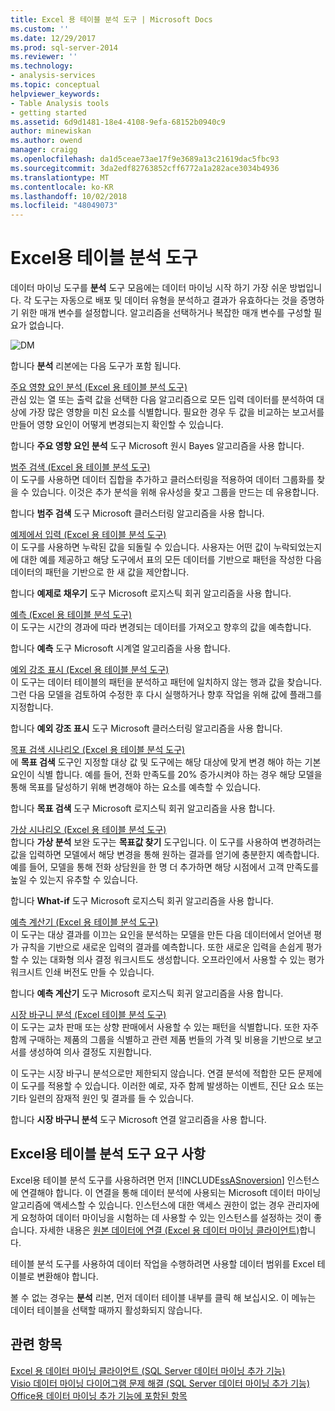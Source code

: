 ```yaml
---
title: Excel 용 테이블 분석 도구 | Microsoft Docs
ms.custom: ''
ms.date: 12/29/2017
ms.prod: sql-server-2014
ms.reviewer: ''
ms.technology:
- analysis-services
ms.topic: conceptual
helpviewer_keywords:
- Table Analysis tools
- getting started
ms.assetid: 6d9d1481-18e4-4108-9efa-68152b0940c9
author: minewiskan
ms.author: owend
manager: craigg
ms.openlocfilehash: da1d5ceae73ae17f9e3689a13c21619dac5fbc93
ms.sourcegitcommit: 3da2edf82763852cff6772a1a282ace3034b4936
ms.translationtype: MT
ms.contentlocale: ko-KR
ms.lasthandoff: 10/02/2018
ms.locfileid: "48049073"
---
```

# <a name="table-analysis-tools-for-excel"></a>Excel용 테이블 분석 도구
  데이터 마이닝 도구를 **분석** 도구 모음에는 데이터 마이닝 시작 하기 가장 쉬운 방법입니다. 각 도구는 자동으로 배포 및 데이터 유형을 분석하고 결과가 유효하다는 것을 증명하기 위한 매개 변수를 설정합니다. 알고리즘을 선택하거나 복잡한 매개 변수를 구성할 필요가 없습니다.  
  
 ![DM](media/dm-tabletoolsanalyze.gif "DM")  
  
 합니다 **분석** 리본에는 다음 도구가 포함 됩니다.  
  
 [주요 영향 요인 분석 &#40;Excel 용 테이블 분석 도구&#41;](analyze-key-influencers-table-analysis-tools-for-excel.md)  
 관심 있는 열 또는 출력 값을 선택한 다음 알고리즘으로 모든 입력 데이터를 분석하여 대상에 가장 많은 영향을 미친 요소를 식별합니다. 필요한 경우 두 값을 비교하는 보고서를 만들어 영향 요인이 어떻게 변경되는지 확인할 수 있습니다.  
  
 합니다 **주요 영향 요인 분석** 도구 Microsoft 원시 Bayes 알고리즘을 사용 합니다.  
  
 [범주 검색 &#40;Excel 용 테이블 분석 도구&#41;](detect-categories-table-analysis-tools-for-excel.md)  
 이 도구를 사용하면 데이터 집합을 추가하고 클러스터링을 적용하여 데이터 그룹화를 찾을 수 있습니다. 이것은 추가 분석을 위해 유사성을 찾고 그룹을 만드는 데 유용합니다.  
  
 합니다 **범주 검색** 도구 Microsoft 클러스터링 알고리즘을 사용 합니다.  
  
 [예제에서 입력 &#40;Excel 용 테이블 분석 도구&#41;](fill-from-example-table-analysis-tools-for-excel.md)  
 이 도구를 사용하면 누락된 값을 되돌릴 수 있습니다. 사용자는 어떤 값이 누락되었는지에 대한 예를 제공하고 해당 도구에서 표의 모든 데이터를 기반으로 패턴을 작성한 다음 데이터의 패턴을 기반으로 한 새 값을 제안합니다.  
  
 합니다 **예제로 채우기** 도구 Microsoft 로지스틱 회귀 알고리즘을 사용 합니다.  
  
 [예측 &#40;Excel 용 테이블 분석 도구&#41;](forecast-table-analysis-tools-for-excel.md)  
 이 도구는 시간의 경과에 따라 변경되는 데이터를 가져오고 향후의 값을 예측합니다.  
  
 합니다 **예측** 도구 Microsoft 시계열 알고리즘을 사용 합니다.  
  
 [예외 강조 표시 &#40;Excel 용 테이블 분석 도구&#41;](highlight-exceptions-table-analysis-tools-for-excel.md)  
 이 도구는 데이터 테이블의 패턴을 분석하고 패턴에 일치하지 않는 행과 값을 찾습니다. 그런 다음 모델을 검토하여 수정한 후 다시 실행하거나 향후 작업을 위해 값에 플래그를 지정합니다.  
  
 합니다 **예외 강조 표시** 도구 Microsoft 클러스터링 알고리즘을 사용 합니다.  
  
 [목표 검색 시나리오 &#40;Excel 용 테이블 분석 도구&#41;](goal-seek-scenario-table-analysis-tools-for-excel.md)  
 에 **목표 검색** 도구인 지정할 대상 값 및 도구에는 해당 대상에 맞게 변경 해야 하는 기본 요인이 식별 합니다. 예를 들어, 전화 만족도를 20% 증가시켜야 하는 경우 해당 모델을 통해 목표를 달성하기 위해 변경해야 하는 요소를 예측할 수 있습니다.  
  
 합니다 **목표 검색** 도구 Microsoft 로지스틱 회귀 알고리즘을 사용 합니다.  
  
 [가상 시나리오 &#40;Excel 용 테이블 분석 도구&#41;](what-if-scenario-table-analysis-tools-for-excel.md)  
 합니다 **가상 분석** 보완 도구는 **목표값 찾기** 도구입니다. 이 도구를 사용하여 변경하려는 값을 입력하면 모델에서 해당 변경을 통해 원하는 결과를 얻기에 충분한지 예측합니다. 예를 들어, 모델을 통해 전화 상담원을 한 명 더 추가하면 해당 시점에서 고객 만족도를 높일 수 있는지 유추할 수 있습니다.  
  
 합니다 **What-if** 도구 Microsoft 로지스틱 회귀 알고리즘을 사용 합니다.  
  
 [예측 계산기 &#40;Excel 용 테이블 분석 도구&#41;](prediction-calculator-table-analysis-tools-for-excel.md)  
 이 도구는 대상 결과를 이끄는 요인을 분석하는 모델을 만든 다음 데이터에서 얻어낸 평가 규칙을 기반으로 새로운 입력의 결과를 예측합니다. 또한 새로운 입력을 손쉽게 평가할 수 있는 대화형 의사 결정 워크시트도 생성합니다. 오프라인에서 사용할 수 있는 평가 워크시트 인쇄 버전도 만들 수 있습니다.  
  
 합니다 **예측 계산기** 도구 Microsoft 로지스틱 회귀 알고리즘을 사용 합니다.  
  
 [시장 바구니 분석 &#40;Excel 테이블 분석 도구&#41;](shopping-basket-analysis-table-analysistools-for-excel.md)  
 이 도구는 교차 판매 또는 상향 판매에서 사용할 수 있는 패턴을 식별합니다. 또한 자주 함께 구매하는 제품의 그룹을 식별하고 관련 제품 번들의 가격 및 비용을 기반으로 보고서를 생성하여 의사 결정도 지원합니다.  
  
 이 도구는 시장 바구니 분석으로만 제한되지 않습니다. 연결 분석에 적합한 모든 문제에 이 도구를 적용할 수 있습니다. 이러한 예로, 자주 함께 발생하는 이벤트, 진단 요소 또는 기타 일련의 잠재적 원인 및 결과를 들 수 있습니다.  
  
 합니다 **시장 바구니 분석** 도구 Microsoft 연결 알고리즘을 사용 합니다.  
  
## <a name="requirements-for-the-table-analysis-tools-for-excel"></a>Excel용 테이블 분석 도구 요구 사항  
 Excel용 테이블 분석 도구를 사용하려면 먼저 [!INCLUDE[ssASnoversion](../includes/ssasnoversion-md.md)] 인스턴스에 연결해야 합니다. 이 연결을 통해 데이터 분석에 사용되는 Microsoft 데이터 마이닝 알고리즘에 액세스할 수 있습니다. 인스턴스에 대한 액세스 권한이 없는 경우 관리자에게 요청하여 데이터 마이닝을 시험하는 데 사용할 수 있는 인스턴스를 설정하는 것이 좋습니다. 자세한 내용은 [원본 데이터에 연결 &#40;Excel 용 데이터 마이닝 클라이언트&#41;](connect-to-source-data-data-mining-client-for-excel.md)합니다.  
  
 테이블 분석 도구를 사용하여 데이터 작업을 수행하려면 사용할 데이터 범위를 Excel 테이블로 변환해야 합니다.  
  
 볼 수 없는 경우는 **분석** 리본, 먼저 데이터 테이블 내부를 클릭 해 보십시오. 이 메뉴는 데이터 테이블을 선택할 때까지 활성화되지 않습니다.  
  
## <a name="see-also"></a>관련 항목  
 [Excel 용 데이터 마이닝 클라이언트 &#40;SQL Server 데이터 마이닝 추가 기능&#41;](data-mining-client-for-excel-sql-server-data-mining-add-ins.md)   
 [Visio 데이터 마이닝 다이어그램 문제 해결 &#40;SQL Server 데이터 마이닝 추가 기능&#41;](troubleshooting-visio-data-mining-diagrams-sql-server-data-mining-add-ins.md)   
 [Office용 데이터 마이닝 추가 기능에 포함된 항목](what-s-included-in-the-data-mining-add-ins-for-office.md)  
  
  
